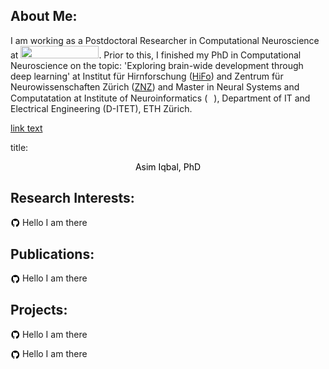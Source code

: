 ## About Me:
<p> I am working as a Postdoctoral Researcher in Computational Neuroscience at 
<a href="https://ethz.ch/en.html"><img src="https://www.simplyscience.ch/assets/images/6/Logo_UZH_ETHZ-34d67296.jpg" width="125" height="20" /></a>. Prior to this, I finished my PhD in Computational Neuroscience on the topic: 'Exploring brain-wide development through deep learning' at Institut für Hirnforschung (<a href="http://hifo.uzh.ch/">HiFo</a>) and Zentrum für Neurowissenschaften Zürich (<a href="https://www.neuroscience.uzh.ch/en.html">ZNZ</a>) and Master in Neural Systems and Computatation at Institute of Neuroinformatics (<a href="https://www.ini.uzh.ch/en.html"><img src="https://www.ini.uzh.ch/dam/jcr:b79ff425-53c5-4c72-83bd-93e81d3c6e94/neuroman_large.jpg" width="10" height="15" /></a>), Department of IT and Electrical Engineering (D-ITET), ETH Zürich.

<a href="url">link text</a>

title: <p style="text-align:center;color:black;" class="view">Asim Iqbal, PhD<br></p>

</p>



## Research Interests:
<p><img align="center" width="15" height="15" src="/img/github-logo-new.png">&nbsp;Hello I am there</p>

## Publications:
<p><img align="center" width="15" height="15" src="/img/github-logo-new.png">&nbsp;Hello I am there</p>

## Projects:
<p><img align="center" width="15" height="15" src="/img/github-logo-new.png">&nbsp;Hello I am there</p>
<p><img align="center" width="15" height="15" src="/img/github-logo-new.png">&nbsp;Hello I am there</p>
